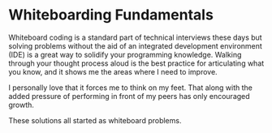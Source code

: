 # Whiteboarding Fundamentals

Whiteboard coding is a standard part of technical interviews these days but solving problems without the aid of an integrated development environment (IDE) is a great way to solidify your programming knowledge. Walking through your thought process aloud is the best practice for articulating what you know, and it shows me the areas where I need to improve.

I personally love that it forces me to think on my feet. That along with the added pressure of performing in front of my peers has only encouraged growth. 

These solutions all started as whiteboard problems. 

